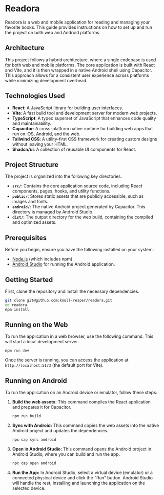 # Readora

Readora is a web and mobile application for reading and managing your favorite books. This guide provides instructions on how to set up and run the project on both web and Android platforms.

## Architecture

This project follows a hybrid architecture, where a single codebase is used for both web and mobile platforms. The core application is built with React and Vite, and it is then wrapped in a native Android shell using Capacitor. This approach allows for a consistent user experience across platforms while minimizing development overhead.

## Technologies Used

- **React**: A JavaScript library for building user interfaces.
- **Vite**: A fast build tool and development server for modern web projects.
- **TypeScript**: A typed superset of JavaScript that enhances code quality and maintainability.
- **Capacitor**: A cross-platform native runtime for building web apps that run on iOS, Android, and the web.
- **Tailwind CSS**: A utility-first CSS framework for creating custom designs without leaving your HTML.
- **Shadcn/ui**: A collection of reusable UI components for React.

## Project Structure

The project is organized into the following key directories:

- **`src/`**: Contains the core application source code, including React components, pages, hooks, and utility functions.
- **`public/`**: Stores static assets that are publicly accessible, such as images and fonts.
- **`android/`**: The native Android project generated by Capacitor. This directory is managed by Android Studio.
- **`dist/`**: The output directory for the web build, containing the compiled and optimized assets.

## Prerequisites

Before you begin, ensure you have the following installed on your system:

- [Node.js](https://nodejs.org/) (which includes npm)
- [Android Studio](https://developer.android.com/studio) for running the Android application.

## Getting Started

First, clone the repository and install the necessary dependencies.

```bash
git clone git@github.com:knull-reaper/readora.git
cd readora
npm install
```

## Running on the Web

To run the application in a web browser, use the following command. This will start a local development server.

```bash
npm run dev
```

Once the server is running, you can access the application at `http://localhost:5173` (the default port for Vite).

## Running on Android

To run the application on an Android device or emulator, follow these steps:

1.  **Build the web assets:**
    This command compiles the React application and prepares it for Capacitor.

    ```bash
    npm run build
    ```

2.  **Sync with Android:**
    This command copies the web assets into the native Android project and updates the dependencies.

    ```bash
    npx cap sync android
    ```

3.  **Open in Android Studio:**
    This command opens the Android project in Android Studio, where you can build and run the app.

    ```bash
    npx cap open android
    ```

4.  **Run the App:**
    In Android Studio, select a virtual device (emulator) or a connected physical device and click the "Run" button. Android Studio will handle the rest, installing and launching the application on the selected device.
